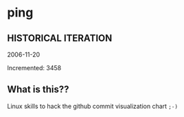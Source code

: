 # ping

## HISTORICAL ITERATION
2006-11-20

Incremented: 3458

## What is this?? 
Linux skills to hack the github commit visualization chart `;-)`
